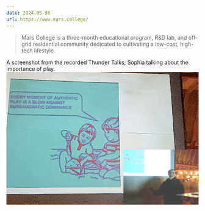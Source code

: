 ```yaml
---
date: 2024-05-30
url: https://www.mars.college/
---
```


>Mars College is a three-month educational program, R&D lab, and off-grid residential community dedicated to cultivating a low-cost, high-tech lifestyle.



A screenshot from the recorded Thunder Talks; Sophia talking about the importance of play.
![](../../public/attachments/Screenshot-2024-03-06-at-21.13.04.png)